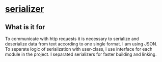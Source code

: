 # [serializer](https://github.com/LeeDoor/hex_chess_backend/tree/main/src/serializer)
## What is it for
To communicate with http requests it is necessary to serialize and deserialize data from text according to one single format. I am using JSON. To separate logic of serialization with user-class, i use interface for each module in the project. I separated serializers for faster building and linking.